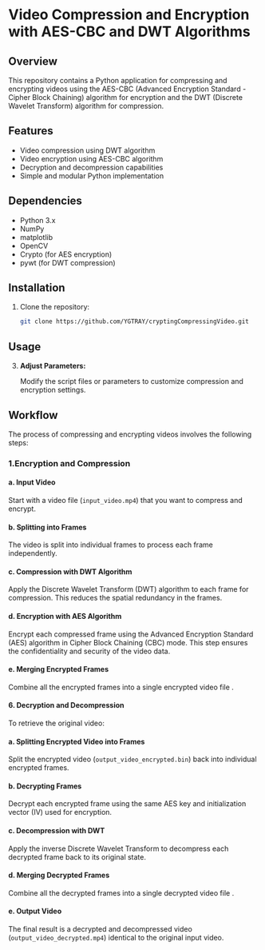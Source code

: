 # Video Compression and Encryption with AES-CBC and DWT Algorithms

## Overview

This repository contains a Python application for compressing and encrypting videos using the AES-CBC (Advanced Encryption Standard - Cipher Block Chaining) algorithm for encryption and the DWT (Discrete Wavelet Transform) algorithm for compression.

## Features

- Video compression using DWT algorithm
- Video encryption using AES-CBC algorithm
- Decryption and decompression capabilities
- Simple and modular Python implementation

  

## Dependencies

- Python 3.x
- NumPy
- matplotlib
- OpenCV
- Crypto (for AES encryption)
- pywt (for DWT compression)

## Installation

1. Clone the repository:

    ```bash
    git clone https://github.com/YGTRAY/cryptingCompressingVideo.git
    ```


## Usage


3. **Adjust Parameters:**

    Modify the script files or parameters to customize compression and encryption settings.

   
   
## Workflow

The process of compressing and encrypting videos involves the following steps:

### 1.Encryption and Compression

#### a. Input Video

Start with a video file (`input_video.mp4`) that you want to compress and encrypt.

#### b. Splitting into Frames

The video is split into individual frames to process each frame independently.

#### c. Compression with DWT Algorithm

Apply the Discrete Wavelet Transform (DWT) algorithm to each frame for compression. This reduces the spatial redundancy in the frames.

#### d. Encryption with AES Algorithm

Encrypt each compressed frame using the Advanced Encryption Standard (AES) algorithm in Cipher Block Chaining (CBC) mode. This step ensures the confidentiality and security of the video data.

#### e. Merging Encrypted Frames

Combine all the encrypted frames into a single encrypted video file .

#### 6. Decryption and Decompression

To retrieve the original video:

#### a. Splitting Encrypted Video into Frames

Split the encrypted video (`output_video_encrypted.bin`) back into individual encrypted frames.

#### b. Decrypting Frames

Decrypt each encrypted frame using the same AES key and initialization vector (IV) used for encryption.

#### c. Decompression with DWT

Apply the inverse Discrete Wavelet Transform to decompress each decrypted frame back to its original state.

#### d. Merging Decrypted Frames

Combine all the decrypted frames into a single decrypted video file .

#### e. Output Video

The final result is a decrypted and decompressed video (`output_video_decrypted.mp4`) identical to the original input video.


